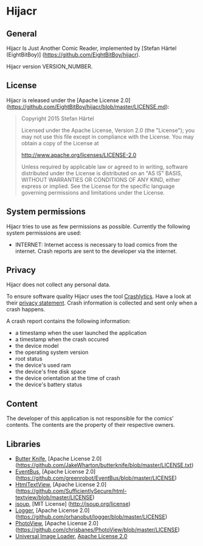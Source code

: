 # Hijacr

## General

Hijacr Is Just Another Comic Reader, implemented by [Stefan Härtel (EightBitBoy)]
(https://github.com/EightBitBoy/hijacr).

Hijacr version VERSION_NUMBER.

## License

Hijacr is released under the [Apache License 2.0]
(https://github.com/EightBitBoy/hijacr/blob/master/LICENSE.md):

>Copyright 2015 Stefan Härtel
>
>Licensed under the Apache License, Version 2.0 (the "License");
>you may not use this file except in compliance with the License.
>You may obtain a copy of the License at
>
>http://www.apache.org/licenses/LICENSE-2.0
>
>Unless required by applicable law or agreed to in writing, software
>distributed under the License is distributed on an "AS IS" BASIS,
>WITHOUT WARRANTIES OR CONDITIONS OF ANY KIND, either express or implied.
>See the License for the specific language governing permissions and
>limitations under the License.

## System permissions

Hijacr tries to use as few permissions as possible.
Currently the following system permissions are used:

- INTERNET: Internet access is necessary to load comics from the internet. Crash reports are sent to the developer via the internet.

## Privacy
Hijacr does not collect any personal data.

To ensure software quality Hijacr uses the tool [Crashlytics](https://get.fabric.io/crashlytics). Have a look at their [privacy statement](https://get.fabric.io/crashlytics#Privacy). Crash information is collected and sent only when a crash happens.

A crash report contains the following information:

- a timestamp when the user launched the application
- a timestamp when the crash occured
- the device model
- the operating system version
- root status
- the device's used ram
- the device's free disk space
- the device orientation at the time of crash
- the device's battery status

## Content

The developer of this application is not responsible for the comics' contents. The contents are the
property of their respective owners.

## Libraries

- [Butter Knife](https://github.com/JakeWharton/butterknife), [Apache License 2.0]
(https://github.com/JakeWharton/butterknife/blob/master/LICENSE.txt)
- [EventBus](https://github.com/greenrobot/EventBus), [Apache License 2.0]
(https://github.com/greenrobot/EventBus/blob/master/LICENSE)
- [HtmlTextView](https://github.com/sufficientlysecure/html-textview), [Apache License 2.0]
(https://github.com/SufficientlySecure/html-textview/blob/master/LICENSE)
- [jsoup](https://github.com/jhy/jsoup/), [MIT License]
(http://jsoup.org/license)
- [Logger](https://github.com/orhanobut/logger), [Apache License 2.0]
(https://github.com/orhanobut/logger/blob/master/LICENSE)
- [PhotoView](https://github.com/chrisbanes/PhotoView), [Apache License 2.0]
(https://github.com/chrisbanes/PhotoView/blob/master/LICENSE)
- [Universal Image Loader](https://github.com/nostra13/Android-Universal-Image-Loader),
[Apache License 2.0](https://github.com/nostra13/Android-Universal-Image-Loader/blob/master/LICENSE)
